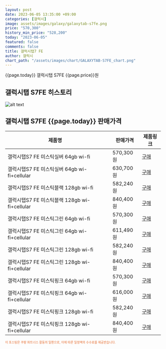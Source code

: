 ```yaml
---
layout: post
date: 2023-06-05 13:35:00 +09:00
categories: [갤럭시]
image: assets/images/galaxy/galaxytab-s7fe.png
price: "570,300"
history_min_price: "528,200"
today: "2023-06-05"
featured: false
comments: false
title: 갤럭시탭7 FE
author: 갤럭시
chart_path: "/assets/images/chart/GALAXYTAB-S7FE_chart.png"
---
```


{{page.today}} 갤럭시탭 S7FE {{page.price}}원

## 갤럭시탭 S7FE 히스토리
![alt text]({{page.chart_path}} "갤럭시S23 히스토리")

## 갤럭시탭 S7FE {{page.today}} 판매가격
<main>
<table id="rwd-table-large">
  <thead>
    <tr>
      <th>제품명</th>
      <th></th>
      <th>판매가격</th>
      <th>제품링크</th>
    </tr>
  </thead>
  <tbody><tr>
        <td>갤럭시탭S7 FE 미스틱실버 64gb wi-fi</td>
        <td></td>
        <td>570,300원</td>
        <td><a href='https://link.coupang.com/a/SBKEA' target='_blank'>구매</a></td>
        </tr><tr>
        <td>갤럭시탭S7 FE 미스틱실버 64gb wi-fi+cellular</td>
        <td></td>
        <td>630,700원</td>
        <td><a href='https://link.coupang.com/a/SBKLq' target='_blank'>구매</a></td>
        </tr><tr>
        <td>갤럭시탭S7 FE 미스틱블랙 128gb wi-fi</td>
        <td></td>
        <td>582,240원</td>
        <td><a href='https://link.coupang.com/a/SBKNL' target='_blank'>구매</a></td>
        </tr><tr>
        <td>갤럭시탭S7 FE 미스틱블랙 128gb wi-fi+cellular</td>
        <td></td>
        <td>840,400원</td>
        <td><a href='https://link.coupang.com/a/SBKQY' target='_blank'>구매</a></td>
        </tr><tr>
        <td>갤럭시탭S7 FE 미스틱그린 64gb wi-fi</td>
        <td></td>
        <td>570,300원</td>
        <td><a href='https://link.coupang.com/a/SBKTK' target='_blank'>구매</a></td>
        </tr><tr>
        <td>갤럭시탭S7 FE 미스틱그린 64gb wi-fi+cellular</td>
        <td></td>
        <td>611,490원</td>
        <td><a href='https://link.coupang.com/a/SBKV8' target='_blank'>구매</a></td>
        </tr><tr>
        <td>갤럭시탭S7 FE 미스틱그린 128gb wi-fi</td>
        <td></td>
        <td>582,240원</td>
        <td><a href='https://link.coupang.com/a/SBKYc' target='_blank'>구매</a></td>
        </tr><tr>
        <td>갤럭시탭S7 FE 미스틱그린 128gb wi-fi+cellular</td>
        <td></td>
        <td>840,400원</td>
        <td><a href='https://link.coupang.com/a/SBK0z' target='_blank'>구매</a></td>
        </tr><tr>
        <td>갤럭시탭S7 FE 미스틱핑크 64gb wi-fi</td>
        <td></td>
        <td>570,300원</td>
        <td><a href='https://link.coupang.com/a/SBK2N' target='_blank'>구매</a></td>
        </tr><tr>
        <td>갤럭시탭S7 FE 미스틱핑크 64gb wi-fi+cellular</td>
        <td></td>
        <td>616,000원</td>
        <td><a href='https://link.coupang.com/a/SBK5j' target='_blank'>구매</a></td>
        </tr><tr>
        <td>갤럭시탭S7 FE 미스틱핑크 128gb wi-fi</td>
        <td></td>
        <td>582,240원</td>
        <td><a href='https://link.coupang.com/a/SBK7u' target='_blank'>구매</a></td>
        </tr><tr>
        <td>갤럭시탭S7 FE 미스틱핑크 128gb wi-fi+cellular</td>
        <td></td>
        <td>840,400원</td>
        <td><a href='https://link.coupang.com/a/SBK9A' target='_blank'>구매</a></td>
        </tr></tbody>
</table>

</main>
<div style="color:#e56a2c;font-size: 0.7em;" >
이 포스팅은 쿠팡 파트너스 활동의 일환으로, 이에 따른 일정액의 수수료를 제공받습니다.
</div>

